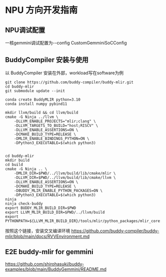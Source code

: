 # NPU 方向开发指南

## NPU调试配置
一核gemmini调试配置为--config CustomGemminiSoCConfig

## BuddyCompiler 安装与使用

以 BuddyCompiler 安装在外部，workload写在software为例
```
git clone https://github.com/buddy-compiler/buddy-mlir.git
cd buddy-mlir
git submodule update --init

conda create BuddyMLIR python=3.10
conda install numpy pybind11

mkdir llvm/build && cd llvm/build
cmake -G Ninja ../llvm \
    -DLLVM_ENABLE_PROJECTS="mlir;clang" \
    -DLLVM_TARGETS_TO_BUILD="host;RISCV" \
    -DLLVM_ENABLE_ASSERTIONS=ON \
    -DCMAKE_BUILD_TYPE=RELEASE \
    -DMLIR_ENABLE_BINDINGS_PYTHON=ON \
    -DPython3_EXECUTABLE=$(which python3)


cd buddy-mlir
mkdir build
cd build
cmake -G Ninja .. \
    -DMLIR_DIR=$PWD/../llvm/build/lib/cmake/mlir \
    -DLLVM_DIR=$PWD/../llvm/build/lib/cmake/llvm \
    -DLLVM_ENABLE_ASSERTIONS=ON \
    -DCMAKE_BUILD_TYPE=RELEASE \
    -DBUDDY_MLIR_ENABLE_PYTHON_PACKAGES=ON \
    -DPython3_EXECUTABLE=$(which python3)
ninja
ninja check-buddy
export BUDDY_MLIR_BUILD_DIR=$PWD
export LLVM_MLIR_BUILD_DIR=$PWD/../llvm/build
export PYTHONPATH=${LLVM_MLIR_BUILD_DIR}/tools/mlir/python_packages/mlir_core:${BUDDY_MLIR_BUILD_DIR}/python_packages:${PYTHONPATH} 
```

按照这个链接，安装交叉编译环境
https://github.com/buddy-compiler/buddy-mlir/blob/main/docs/RVVEnvironment.md


## E2E buddy-mlir for gemmini
https://github.com/shirohasuki/buddy-examples/blob/main/BuddyGemmini/README.md